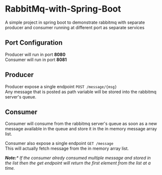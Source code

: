 # RabbitMq-with-Spring-Boot
A simple project in spring boot to demonstrate rabbitmq with separate producer and consumer running at different port as separate services

## Port Configuration
Producer will run in port **8080**   
Consumer will run in port **8081**   

## Producer
Producer expose a single endpoint `POST /message/{msg}`   
Any message that is posted as path variable will be stored into the rabbitmq server's queue.

## Consumer   
Consumer will consume from the rabbitmq server's queue as soon as a new message available in the queue and store it in the in memory message array list.   

Consumer also expose a single endpoint `GET /message`   
This will actually fetch message from the in memory array list.   

_**Note:*** If the consumer alredy consumed multiple message and stored in the list then the get endpoint will return the first element from the list at a time._


